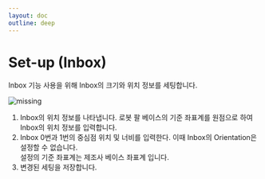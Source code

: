 ```yaml
---
layout: doc
outline: deep
---
```


# Set-up (Inbox)

Inbox 기능 사용을 위해 Inbox의 크기와 위치 정보를 세팅합니다.

![missing](/manual/ko/setup/9.png)

1. Inbox의 위치 정보를 나타냅니다. 로봇 팔 베이스의 기준 좌표계를 원점으로 하여 Inbox의 위치 정보를 입력합니다.
2. Inbox 0번과 1번의 중심점 위치 및 너비를 입력한다. 이때 Inbox의 Orientation은 설정할 수 없습니다.<br>
   설정의 기준 좌표계는 제조사 베이스 좌표계 입니다.
3. 변경된 세팅을 저장합니다.
